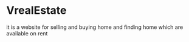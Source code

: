 # VrealEstate
it is a website for selling and buying home and finding home which are available on rent
